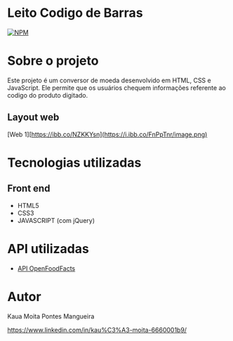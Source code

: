 # Leito Codigo de Barras
[![NPM](https://img.shields.io/npm/l/react)](https://github.com/DeskyePK/Leitor-Codigo-Barras/blob/main/LICENSE) 

# Sobre o projeto

Este projeto é um conversor de moeda desenvolvido em HTML, CSS e JavaScript. Ele permite que os usuários chequem informações referente ao codigo do produto digitado.


## Layout web
[Web 1][https://ibb.co/NZKKYsn](https://i.ibb.co/FnPpTnr/image.png)



# Tecnologias utilizadas

## Front end

- HTML5
- CSS3
- JAVASCRIPT  (com jQuery)

# API utilizadas

- [API OpenFoodFacts](https://world.openfoodfacts.org/files/api-documentation.html)


# Autor

Kaua Moita Pontes Mangueira

https://www.linkedin.com/in/kau%C3%A3-moita-6660001b9/
